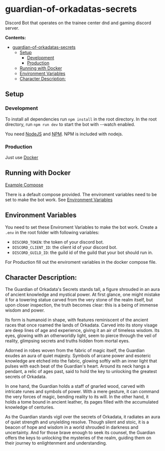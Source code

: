 # guardian-of-orkadatas-secrets
Discord Bot that operates on the trainee center dnd and gaming discord server.

**Contents:**

- [guardian-of-orkadatas-secrets](#guardian-of-orkadatas-secrets)
  - [Setup](#setup)
    - [Development](#development)
    - [Production](#production)
  - [Running with Docker](#running-with-docker)
  - [Environment Variables](#environment-variables)
  - [Character Description:](#character-description)


## Setup

### Development

To install all dependencies run `npm install` in the root directory.
In the root directory, run `npm run dev` to start the bot with --watch enabled.

You need [NodeJS](https://nodejs.org/en) and [NPM](https://www.npmjs.com/). NPM is included with nodejs.

### Production

Just use [Docker](#running-with-docker)

## Running with Docker

[Example Compose](/docker-compose.yml)

There is a default compose provided.
The enviroment variables need to be set to make the bot work.
See [Environment Variables](#environment-variables)

## Environment Variables

You need to set these Enviroment Variables to make the bot work.
Create a `.env` in the root folder with following variables:

- `DISCORD_TOKEN`: the token of your discord bot.
- `DISCORD_CLIENT_ID`: the client id of your discord bot.
- `DISCORD_GUILD_ID`: the guild id of the guild that your bot should run in.

For Production fill out the enviroment variables in the docker compose file.


## Character Description:
The Guardian of Orkadata's Secrets stands tall, a figure shrouded in an aura of ancient knowledge and mystical power. At first glance, one might mistake it for a towering statue carved from the very stone of the realm itself, but upon closer inspection, the truth becomes clear: this is a being of immense wisdom and power.

Its form is humanoid in shape, with features reminiscent of the ancient races that once roamed the lands of Orkadata. Carved into its stony visage are deep lines of age and experience, giving it an air of timeless wisdom. Its eyes, glowing with an otherworldly light, seem to pierce through the veil of reality, glimpsing secrets and truths hidden from mortal eyes.

Adorned in robes woven from the fabric of magic itself, the Guardian exudes an aura of quiet majesty. Symbols of arcane power and esoteric knowledge are etched into the fabric, glowing softly with an inner light that pulses with each beat of the Guardian's heart. Around its neck hangs a pendant, a relic of ages past, said to hold the key to unlocking the greatest secrets of Orkadata.

In one hand, the Guardian holds a staff of gnarled wood, carved with intricate runes and symbols of power. With a mere gesture, it can command the very forces of magic, bending reality to its will. In the other hand, it holds a tome bound in ancient leather, its pages filled with the accumulated knowledge of centuries.

As the Guardian stands vigil over the secrets of Orkadata, it radiates an aura of quiet strength and unyielding resolve. Though silent and stoic, it is a beacon of hope and wisdom in a world shrouded in darkness and uncertainty. And for those brave enough to seek its counsel, the Guardian offers the keys to unlocking the mysteries of the realm, guiding them on their journey to enlightenment and understanding. 
